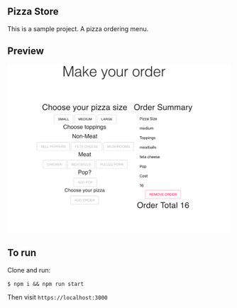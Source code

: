 ## Pizza Store

This is a sample project. A pizza ordering menu.

## Preview

<img src="cap.png">

## To run 

Clone and run:

```shell
$ npm i && npm run start
```

Then visit `https://localhost:3000`
